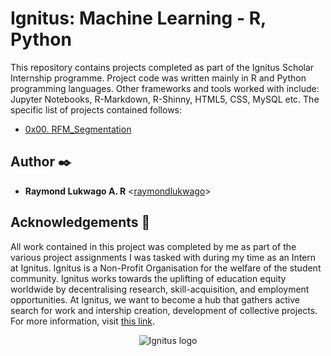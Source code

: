 # Ignitus: Machine Learning - R, Python

This repository contains projects completed as part of the Ignitus Scholar Internship programme. Project code was written mainly in R and Python programming languages. Other frameworks and tools worked with include: Jupyter Notebooks, R-Markdown, R-Shinny, HTML5, CSS, MySQL etc. The specific list of projects contained follows:

* [0x00. RFM_Segmentation](./0x00-RFM_Segmentation)

## Author :black_nib:

* __Raymond Lukwago A. R__ <[raymondlukwago](https://github.com/lukwagoraymond)>

## Acknowledgements :pray:

All work contained in this project was completed by me as part of the various project assignments I was tasked with during my time as an Intern at Ignitus. Ignitus is a Non-Profit Organisation for the welfare of the student community. Ignitus works towards the uplifting of education equity worldwide by decentralising research, skill-acquisition, and employment opportunities. At Ignitus, we want to become a hub that gathers active search for work and intership creation, development of collective projects. For more information, visit
[this link](https://ignitus-docs.gitbook.io/ignitus/).

<p align="center">
  <img src="https://photos.wellfound.com/startups/i/5706627-eb46389a52f3ae44941baa37b51556f8-medium_jpg.jpg?buster=1542350081"
       alt="Ignitus logo"
  >
</p>
